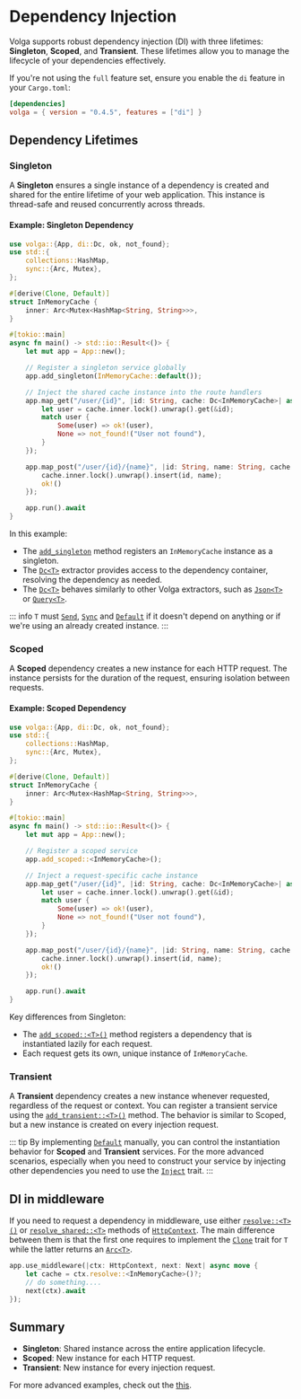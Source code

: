 # Dependency Injection

Volga supports robust dependency injection (DI) with three lifetimes: **Singleton**, **Scoped**, and **Transient**. These lifetimes allow you to manage the lifecycle of your dependencies effectively.

If you're not using the `full` feature set, ensure you enable the `di` feature in your `Cargo.toml`:

```toml
[dependencies]
volga = { version = "0.4.5", features = ["di"] }
```

## Dependency Lifetimes

### Singleton
A **Singleton** ensures a single instance of a dependency is created and shared for the entire lifetime of your web application. This instance is thread-safe and reused concurrently across threads.

#### Example: Singleton Dependency

```rust
use volga::{App, di::Dc, ok, not_found};
use std::{
    collections::HashMap,
    sync::{Arc, Mutex},
};

#[derive(Clone, Default)]
struct InMemoryCache {
    inner: Arc<Mutex<HashMap<String, String>>>,
}

#[tokio::main]
async fn main() -> std::io::Result<()> {
    let mut app = App::new();

    // Register a singleton service globally
    app.add_singleton(InMemoryCache::default());

    // Inject the shared cache instance into the route handlers
    app.map_get("/user/{id}", |id: String, cache: Dc<InMemoryCache>| async move {
        let user = cache.inner.lock().unwrap().get(&id);
        match user {
            Some(user) => ok!(user),
            None => not_found!("User not found"),
        }
    });

    app.map_post("/user/{id}/{name}", |id: String, name: String, cache: Dc<InMemoryCache>| async move {
        cache.inner.lock().unwrap().insert(id, name);
        ok!()
    });

    app.run().await
}
```

In this example:
- The [`add_singleton`](https://docs.rs/volga/latest/volga/app/struct.App.html#method.add_singleton) method registers an `InMemoryCache` instance as a singleton.
- The [`Dc<T>`](https://docs.rs/volga/latest/volga/di/dc/struct.Dc.html) extractor provides access to the dependency container, resolving the dependency as needed.
- The [`Dc<T>`](https://docs.rs/volga/latest/volga/di/dc/struct.Dc.html) behaves similarly to other Volga extractors, such as [`Json<T>`](https://docs.rs/volga/latest/volga/http/endpoints/args/json/struct.Json.html) or [`Query<T>`](https://docs.rs/volga/latest/volga/http/endpoints/args/query/struct.Query.html).

::: info
`T` must [`Send`](https://doc.rust-lang.org/std/marker/trait.Send.html), [`Sync`](https://doc.rust-lang.org/std/marker/trait.Sync.html) and [`Default`](https://doc.rust-lang.org/std/default/trait.Default.html) if it doesn't depend on anything or if we're using an already created instance.
:::

### Scoped
A **Scoped** dependency creates a new instance for each HTTP request. The instance persists for the duration of the request, ensuring isolation between requests.

#### Example: Scoped Dependency

```rust
use volga::{App, di::Dc, ok, not_found};
use std::{
    collections::HashMap,
    sync::{Arc, Mutex},
};

#[derive(Clone, Default)]
struct InMemoryCache {
    inner: Arc<Mutex<HashMap<String, String>>>,
}

#[tokio::main]
async fn main() -> std::io::Result<()> {
    let mut app = App::new();

    // Register a scoped service
    app.add_scoped::<InMemoryCache>();

    // Inject a request-specific cache instance
    app.map_get("/user/{id}", |id: String, cache: Dc<InMemoryCache>| async move {
        let user = cache.inner.lock().unwrap().get(&id);
        match user {
            Some(user) => ok!(user),
            None => not_found!("User not found"),
        }
    });

    app.map_post("/user/{id}/{name}", |id: String, name: String, cache: Dc<InMemoryCache>| async move {
        cache.inner.lock().unwrap().insert(id, name);
        ok!()
    });

    app.run().await
}
```

Key differences from Singleton:
- The [`add_scoped::<T>()`](https://docs.rs/volga/latest/volga/app/struct.App.html#method.add_scoped) method registers a dependency that is instantiated lazily for each request.
- Each request gets its own, unique instance of `InMemoryCache`.

### Transient
A **Transient** dependency creates a new instance whenever requested, regardless of the request or context. You can register a transient service using the [`add_transient::<T>()`](https://docs.rs/volga/latest/volga/app/struct.App.html#method.add_transient) method. The behavior is similar to Scoped, but a new instance is created on every injection request.

::: tip
By implementing [`Default`](https://doc.rust-lang.org/std/default/trait.Default.html) manually, you can control the instantiation behavior for **Scoped** and **Transient** services. For the more advanced scenarios, especially when you need to construct your service by injecting other dependencies you need to use the [`Inject`](https://docs.rs/volga/latest/volga/di/inject/trait.Inject.html) trait.
:::

## DI in middleware
If you need to request a dependency in middleware, use either [`resolve::<T>()`](https://docs.rs/volga/latest/volga/middleware/http_context/struct.HttpContext.html#method.resolve) or [`resolve_shared::<T>`](https://docs.rs/volga/latest/volga/middleware/http_context/struct.HttpContext.html#method.resolve_shared) methods of [`HttpContext`](https://docs.rs/volga/latest/volga/middleware/http_context/struct.HttpContext.html).
The main difference between them is that the first one requires to implement the [`Clone`](https://doc.rust-lang.org/std/clone/trait.Clone.html) trait for `T` while the latter returns an [`Arc<T>`](https://doc.rust-lang.org/std/sync/struct.Arc.html).
```rust
app.use_middleware(|ctx: HttpContext, next: Next| async move {
    let cache = ctx.resolve::<InMemoryCache>()?;
    // do something....
    next(ctx).await
});
```

## Summary
- **Singleton**: Shared instance across the entire application lifecycle.
- **Scoped**: New instance for each HTTP request.
- **Transient**: New instance for every injection request.

For more advanced examples, check out the [this](https://github.com/RomanEmreis/volga/blob/main/examples/dependency_injection.rs).

